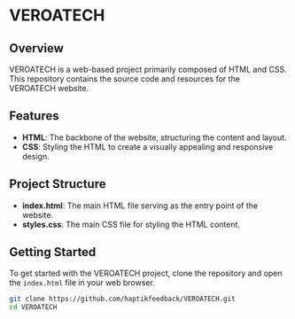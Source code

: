 # VEROATECH

## Overview
VEROATECH is a web-based project primarily composed of HTML and CSS. This repository contains the source code and resources for the VEROATECH website.

## Features
- **HTML**: The backbone of the website, structuring the content and layout.
- **CSS**: Styling the HTML to create a visually appealing and responsive design.

## Project Structure
- **index.html**: The main HTML file serving as the entry point of the website.
- **styles.css**: The main CSS file for styling the HTML content.

## Getting Started
To get started with the VEROATECH project, clone the repository and open the `index.html` file in your web browser.

```bash
git clone https://github.com/haptikfeedback/VEROATECH.git
cd VEROATECH
